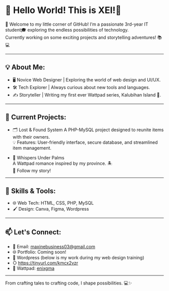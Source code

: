 # 👋 Hello World! This is XEI!🌟

🌴 Welcome to my little corner of GitHub! 
I’m a passionate 3rd-year IT student🎓 exploring the endless possibilities of technology.  
Currently working on some exciting projects and storytelling adventures! 📚💻

---

## 💡 About Me:
- 🖥️ Novice Web Designer | Exploring the world of web design and UI/UX.
- 🛠️ Tech Explorer | Always curious about new tools and languages.
- ✍️ Storyteller | Writing my first ever  Wattpad series, Kalubihan Island 🌴.

---

## 🌟 Current Projects:
- 🗂️ Lost & Found System
  A PHP-MySQL project designed to reunite items with their owners.  
  💡 Features: User-friendly interface, secure database, and streamlined item management.

- 📖 Whispers Under Palms  
  A Wattpad romance inspired by my province. 🏝️  
  📝 Follow my story!

---

## 🚀 Skills & Tools:
- 🌐 Web Tech: HTML, CSS, PHP, MySQL  
- 🖌️ Design: Canva, Figma, Wordpress  

---

## 📫 Let's Connect:
- 📧 Email: maxinebusiness03@gmail.com  
- 🌐 Portfolio: Coming soon!
- 📝 Wordpress (below is my work during my web design training)
- ○ https://tinyurl.com/kmcx2vzr
- 💌 Wattpad: [enixgma](https://www.wattpad.com/user/enixgma)

---

From crafting tales to crafting code, I shape possibilities. 💻✨
